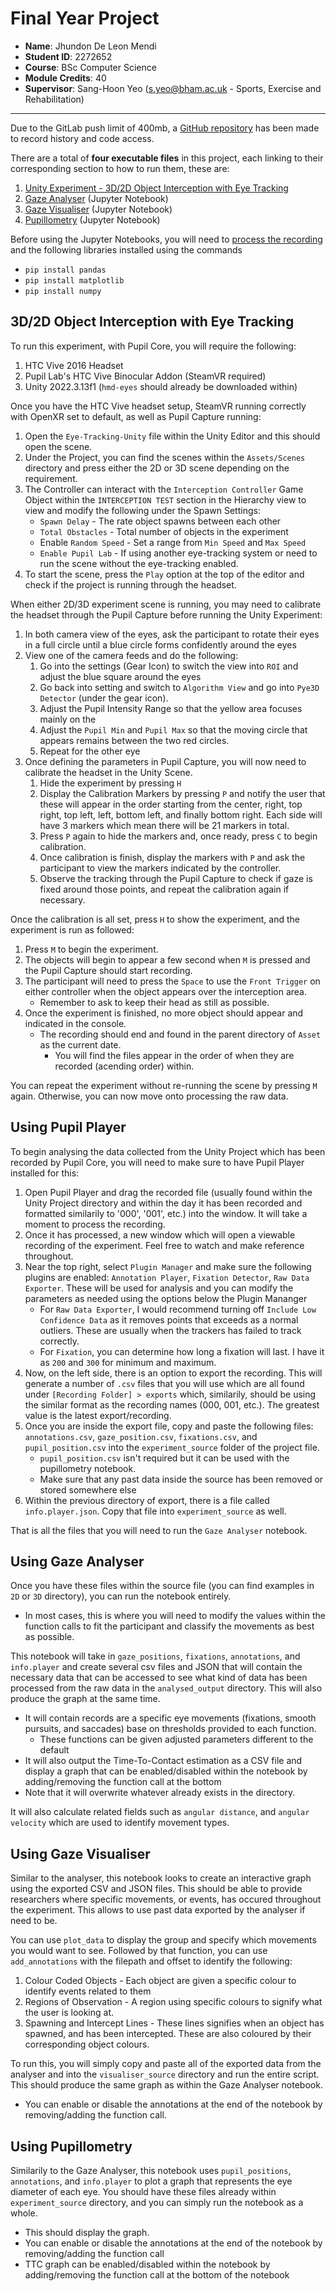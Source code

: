 # Final Year Project

- **Name**: Jhundon De Leon Mendi
- **Student ID**: 2272652
- **Course**: BSc Computer Science
- **Module Credits**: 40
- **Supervisor**: Sang-Hoon Yeo (s.yeo@bham.ac.uk - Sports, Exercise and Rehabilitation)

---

Due to the GitLab push limit of 400mb, a [GitHub repository](https://github.com/JMendi2021/final-year-project) has been made to record history and code access.

There are a total of **four executable files** in this project, each linking to their corresponding section to how to run them, these are:

1. [Unity Experiment - 3D/2D Object Interception with Eye Tracking](#3d2d-object-interception-with-eye-tracking)
2. [Gaze Analyser](#using-gaze-analyser) (Jupyter Notebook)
3. [Gaze Visualiser](#using-gaze-visualiser) (Jupyter Notebook)
4. [Pupillometry](#using-pupillometry) (Jupyter Notebook)

Before using the Jupyter Notebooks, you will need to [process the recording](#using-pupil-player) and the following libraries installed using the commands
- `pip install pandas`
- `pip install matplotlib`
- `pip install numpy`

## 3D/2D Object Interception with Eye Tracking
To run this experiment, with Pupil Core, you will require the following:
1. HTC Vive 2016 Headset 
2. Pupil Lab's HTC Vive Binocular Addon (SteamVR required) 
3. Unity 2022.3.13f1 (`hmd-eyes` should already be downloaded within)

Once you have the HTC Vive headset setup, SteamVR running correctly with OpenXR set to default, as well as Pupil Capture running:
1. Open the `Eye-Tracking-Unity` file within the Unity Editor and this should open the scene.
2. Under the Project, you can find the scenes within the `Assets/Scenes` directory and press either the 2D or 3D scene depending on the requirement.
3. The Controller can interact with the `Interception Controller` Game Object within the `INTERCEPTION TEST` section in the Hierarchy view to view and modify the following under the Spawn Settings:
    - `Spawn Delay` - The rate object spawns between each other
    - `Total Obstacles` - Total number of objects in the experiment
    - Enable `Random Speed` - Set a range from `Min Speed` and `Max Speed`
    - `Enable Pupil Lab` - If using another eye-tracking system or need to run the scene without the eye-tracking enabled.
4. To start the scene, press the `Play` option at the top of the editor and check if the project is running through the headset.

When either 2D/3D experiment scene is running, you may need to calibrate the headset through the Pupil Capture before running the Unity Experiment:
1. In both camera view of the eyes, ask the participant to rotate their eyes in a full circle until a blue circle forms confidently around the eyes
2. View one of the camera feeds and do the following:
    1. Go into the settings (Gear Icon) to switch the view into `ROI` and adjust the blue square around the eyes
    2. Go back into setting and switch to `Algorithm View` and go into `Pye3D Detector` (under the gear icon).
    3. Adjust the Pupil Intensity Range so that the yellow area focuses mainly on the 
    4. Adjust the `Pupil Min` and `Pupil Max` so that the moving circle that appears remains between the two red circles.
    5. Repeat for the other eye
3. Once defining the parameters in Pupil Capture, you will now need to calibrate the headset in the Unity Scene.
    1. Hide the experiment by pressing `H`
    2. Display the Calibration Markers by pressing `P` and notify the user that these will appear in the order starting from the center, right, top right, top left, left, bottom left, and finally bottom right. Each side will have 3 markers which mean there will be 21 markers in total.
    3. Press `P` again to hide the markers and, once ready, press `C` to begin calibration.
    4. Once calibration is finish, display the markers with `P` and ask the participant to view the markers indicated by the controller.
    5. Observe the tracking through the Pupil Capture to check if gaze is fixed around those points, and repeat the calibration again if necessary.

Once the calibration is all set, press `H` to show the experiment, and the experiment is run as followed:
1. Press `M` to begin the experiment.
2. The objects will begin to appear a few second when `M` is pressed and the Pupil Capture should start recording.
3. The participant will need to press the `Space` to use the `Front Trigger` on either controller when the object appears over the interception area.
    - Remember to ask to keep their head as still as possible.
4. Once the experiment is finished, no more object should appear and indicated in the console.
    - The recording should end and found in the parent directory of `Asset` as the current date.
        - You will find the files appear in the order of when they are recorded (acending order) within.

You can repeat the experiment without re-running the scene by pressing `M` again. Otherwise, you can now move onto processing the raw data.

## Using Pupil Player

To begin analysing the data collected from the Unity Project which has been recorded by Pupil Core, you will need to make sure to have Pupil Player installed for this:
1. Open Pupil Player and drag the recorded file (usually found within the Unity Project directory and within the day it has been recorded and formatted similarily to '000', '001', etc.) into the window. It will take a moment to process the recording.
2. Once it has processed, a new window which will open a viewable recording of the experiment. Feel free to watch and make reference throughout.
3. Near the top right, select `Plugin Manager` and make sure the following plugins are enabled: `Annotation Player`, `Fixation Detector`, `Raw Data Exporter`. These will be used for analysis and you can modify the parameters as needed using the options below the Plugin Mananger
    - For `Raw Data Exporter`,  I would recommend turning off `Include Low Confidence Data` as it removes points that exceeds as a normal outliers. These are usually when the trackers has failed to track correctly.
    - For `Fixation`, you can determine how long a fixation will last. I have it as `200` and `300` for minimum and maximum.
4. Now, on the left side, there is an option to export the recording. This will generate a number of `.csv` files that you will use which are all found under `[Recording Folder] > exports` which, similarily, should be using the similar format as the recording names (000, 001, etc.). The greatest value is the latest export/recording.
5. Once you are inside the export file, copy and paste the following files: `annotations.csv`, `gaze_position.csv`, `fixations.csv`, and `pupil_position.csv` into the `experiment_source` folder of the project file.
    - `pupil_position.csv` isn't required but it can be used with the pupillometry notebook.
    - Make sure that any past data inside the source has been removed or stored somewhere else
4. Within the previous directory of export, there is a file called `info.player.json`. Copy that file into `experiment_source` as well.

That is all the files that you will need to run the `Gaze Analyser` notebook.

## Using Gaze Analyser
Once you have these files within the source file (you can find examples in `2D` or `3D` directory), you can run the notebook entirely.
- In most cases, this is where you will need to modify the values within the function calls to fit the participant and classify the movements as best as possible.


This notebook will take in `gaze_positions`, `fixations`, `annotations`,  and `info.player` and create several csv files and JSON that will contain the necessary data that can be accessed to see what kind of data has been processed from the raw data in the `analysed_output` directory. This will also produce the graph at the same time.
- It will contain records are a specific eye movements (fixations, smooth pursuits, and saccades) base on thresholds provided to each function.
    - These functions can be given adjusted parameters different to the default
- It will also output the Time-To-Contact estimation as a CSV file and display a graph that can be enabled/disabled within the notebook by adding/removing the function call at the bottom
- Note that it will overwrite whatever already exists in the directory.

It will also calculate related fields such as `angular distance`, and `angular velocity` which are used to identify movement types.

## Using Gaze Visualiser
Similar to the analyser, this notebook looks to create an interactive graph using the exported CSV and JSON files. This should be able to provide researchers where specific movements, or events, has occured throughout the experiment. This allows to use past data exported by the analyser if need to be.

You can use `plot_data` to display the group and specify which movements you would want to see. Followed by that function, you can use `add_annotations` with the filepath and offset to identify the following:
1. Colour Coded Objects - Each object are given a specific colour to identify events related to them
2. Regions of Observation - A region using specific colours to signify what the user is looking at.
3. Spawning and Intercept Lines - These lines signifies when an object has spawned, and has been intercepted. These are also coloured by their corresponding object colours.

To run this, you will simply copy and paste all of the exported data from the analyser and into the `visualiser_source` directory and run the entire script. This should produce the same graph as within the Gaze Analyser notebook.
- You can enable or disable the annotations at the end of the notebook by removing/adding the function call.

## Using Pupillometry
Similarily to the Gaze Analyser, this notebook uses `pupil_positions`, `annotations`, and `info.player` to plot a graph that represents the eye diameter of each eye. You should have these files already within `experiment_source` directory, and you can simply run the notebook as a whole.
- This should display the graph.
- You can enable or disable the annotations at the end of the notebook by removing/adding the function call
- TTC graph can be enabled/disabled within the notebook by adding/removing the function call at the bottom of the notebook
